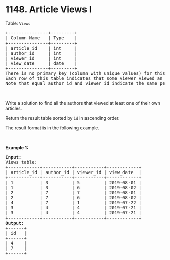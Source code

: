 # 1148. Article Views I

<p>Table: <code>Views</code></p>

<pre>
+---------------+---------+
| Column Name   | Type    |
+---------------+---------+
| article_id    | int     |
| author_id     | int     |
| viewer_id     | int     |
| view_date     | date    |
+---------------+---------+
There is no primary key (column with unique values) for this table, the table may have duplicate rows.
Each row of this table indicates that some viewer viewed an article (written by some author) on some date. 
Note that equal author_id and viewer_id indicate the same person.
</pre>

<p>&nbsp;</p>

<p>Write a solution to find all the authors that viewed at least one of their own articles.</p>

<p>Return the result table sorted by <code>id</code> in ascending order.</p>

<p>The result format is in the following example.</p>

<p>&nbsp;</p>
<p><strong class="example">Example 1:</strong></p>

<pre>
<strong>Input:</strong> 
Views table:
+------------+-----------+-----------+------------+
| article_id | author_id | viewer_id | view_date  |
+------------+-----------+-----------+------------+
| 1          | 3         | 5         | 2019-08-01 |
| 1          | 3         | 6         | 2019-08-02 |
| 2          | 7         | 7         | 2019-08-01 |
| 2          | 7         | 6         | 2019-08-02 |
| 4          | 7         | 1         | 2019-07-22 |
| 3          | 4         | 4         | 2019-07-21 |
| 3          | 4         | 4         | 2019-07-21 |
+------------+-----------+-----------+------------+
<strong>Output:</strong> 
+------+
| id   |
+------+
| 4    |
| 7    |
+------+
</pre>
